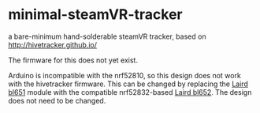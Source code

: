 # minimal-steamVR-tracker
a bare-minimum hand-solderable steamVR tracker, based on http://hivetracker.github.io/

The firmware for this does not yet exist.

Arduino is incompatible with the nrf52810, so this design does not work with the hivetracker firmware. This can be changed by replacing the [Laird bl651](https://www.lairdconnect.com/wireless-modules/bluetooth-modules/bluetooth-5-modules/bl651-series-bluetooth-module) module with the compatible nrf52832-based [Laird bl652](https://www.lairdconnect.com/wireless-modules/bluetooth-modules/bluetooth-5-modules/bl652-series-bluetooth-v5-nfc-module). The design does not need to be changed.
